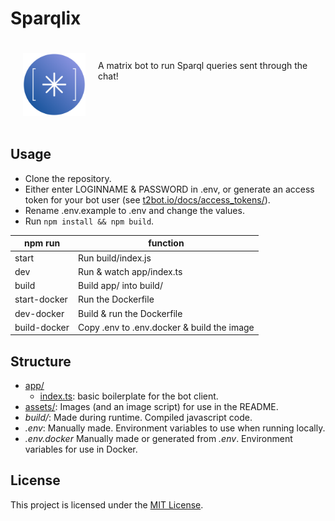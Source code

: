 # Sparqlix


<span>
<img src="assets/sparqlix.png" align="left" style="width:100px;height: 100px; margin: 20px;">
<br>

A matrix bot to run Sparql queries sent through the chat!

</span>

<br clear="both">

## Usage
- Clone the repository.
- Either enter LOGINNAME & PASSWORD in .env, or generate an access token for your bot user (see [t2bot.io/docs/access_tokens/](https://t2bot.io/docs/access_tokens/)).
- Rename .env.example to .env and change the values.
- Run `npm install && npm build`.


|    npm run   |                   function                 |
| ------------ | ------------------------------------------ |
| start        | Run build/index.js                         |
| dev          | Run & watch app/index.ts                   |
| build        | Build app/ into build/                     |
| start-docker | Run the Dockerfile                         |
| dev-docker   | Build & run the Dockerfile                 |
| build-docker | Copy .env to .env.docker & build the image |

## Structure
- [app/](app/)
    - [index.ts](app/index.ts): basic boilerplate for the bot client.
- [assets/](assets/): Images (and an image script) for use in the README.
- *build/*: Made during runtime. Compiled javascript code.
- *.env*: Manually made. Environment variables to use when running locally.
- *.env.docker* Manually made or generated from *.env*. Environment variables for use in Docker.

## License
This project is licensed under the [MIT License](https://github.com/Denperidge-Redpencil/Matrix-Bot-Starter/blob/main/LICENSE).
